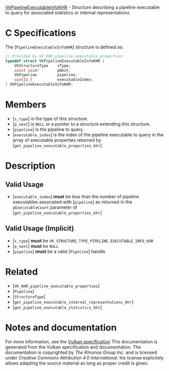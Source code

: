 [VkPipelineExecutableInfoKHR](https://www.khronos.org/registry/vulkan/specs/1.3-extensions/man/html/VkPipelineExecutableInfoKHR.html) - Structure describing a pipeline executable to query for associated statistics or internal representations

# C Specifications
The [`PipelineExecutableInfoKHR`] structure is defined as:
```c
// Provided by VK_KHR_pipeline_executable_properties
typedef struct VkPipelineExecutableInfoKHR {
    VkStructureType    sType;
    const void*        pNext;
    VkPipeline         pipeline;
    uint32_t           executableIndex;
} VkPipelineExecutableInfoKHR;
```

# Members
- [`s_type`] is the type of this structure.
- [`p_next`] is `NULL` or a pointer to a structure extending this structure.
- [`pipeline`] is the pipeline to query.
- [`executable_index`] is the index of the pipeline executable to query in the array of executable properties returned by [`get_pipeline_executable_properties_khr`].

# Description
## Valid Usage
-  [`executable_index`] **must**  be less than the number of pipeline executables associated with [`pipeline`] as returned in the `pExecutableCount` parameter of [`get_pipeline_executable_properties_khr`]

## Valid Usage (Implicit)
-  [`s_type`] **must**  be `VK_STRUCTURE_TYPE_PIPELINE_EXECUTABLE_INFO_KHR`
-  [`p_next`] **must**  be `NULL`
-  [`pipeline`] **must**  be a valid [`Pipeline`] handle

# Related
- [`VK_KHR_pipeline_executable_properties`]
- [`Pipeline`]
- [`StructureType`]
- [`get_pipeline_executable_internal_representations_khr`]
- [`get_pipeline_executable_statistics_khr`]

# Notes and documentation
For more information, see the [Vulkan specification](https://www.khronos.org/registry/vulkan/specs/1.3-extensions/html/vkspec.html)
This documentation is generated from the Vulkan specification and documentation.
The documentation is copyrighted by *The Khronos Group Inc.* and is licensed under *Creative Commons Attribution 4.0 International*.
his license explicitely allows adapting the source material as long as proper credit is given.
        